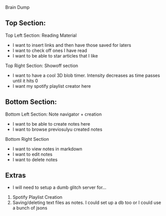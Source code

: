 Brain Dump

## Top Section:

Top Left Section: Reading Material
- I want to insert links and then have those saved for laters
- I want to check off ones I have read
- I want to be able to star articles that I like

Top Right Section: Showoff section
- I want to have a cool 3D blob timer. Intensity decreases as time passes until it hits 0
- I want my spotify playlist creator here

## Bottom Section:

Bottom Left Section: Note navigator + creation
- I want to be able to create notes here
- I want to browse previosulyu created notes

Bottom Right Section
- I want to view notes in markdown
- I want to edit notes
- I want to delete notes


## Extras
- I will need to setup a dumb glitch server for...
1. Spotify Playlist Creation
2. Saving/deleting text files as notes. I could set up a db too or I could use a bunch of jsons